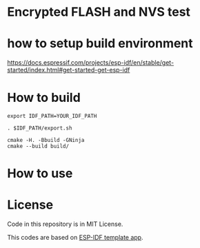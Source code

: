 # Encrypted FLASH and NVS test

# how to setup build environment

https://docs.espressif.com/projects/esp-idf/en/stable/get-started/index.html#get-started-get-esp-idf


# How to build

```
export IDF_PATH=YOUR_IDF_PATH
```

```
. $IDF_PATH/export.sh
```

```
cmake -H. -Bbuild -GNinja
cmake --build build/
```

# How to use

# License

Code in this repository is in MIT License.

This codes are based on [ESP-IDF template app](https://github.com/espressif/esp-idf-template).